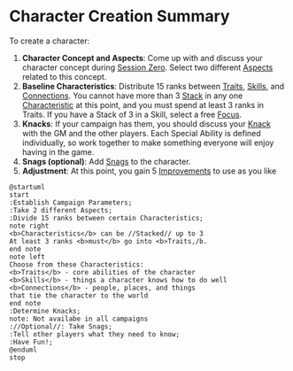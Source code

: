 # Character Creation Summary

To create a character:

1. **Character Concept and Aspects**: Come up with and discuss your character concept during [Session Zero](SessionZero.md). Select two different [Aspects](Aspects.md) related to this concept.
2. **Baseline Characteristics**: Distribute 15 ranks between [Traits](Traits.md), [Skills](Skills.md), and [Connections](Connections.md). You cannot have more than 3 [Stack](Stack.md) in any one [Characteristic](Characteristic.md) at this point, and you must spend at least 3 ranks in Traits. If you have a Stack of 3 in a Skill, select a free [Focus](Foci.md).
3. **Knacks**: If your campaign has them, you should discuss your [Knack](Knacks.md) with the GM and the other players. Each Special Ability is defined individually, so work together to make something everyone will enjoy having in the game.
4. **Snags (optional)**: Add [Snags](Snags.md) to the character.
5. **Adjustment**: At this point, you gain 5 [Improvements](Improvement.md) to use as you like

```plantuml
@startuml
start
:Establish Campaign Parameters;
:Take 2 different Aspects;
:Divide 15 ranks between certain Characteristics;
note right
<b>Characteristics</b> can be //Stacked// up to 3
At least 3 ranks <b>must</b> go into <b>Traits,/b.
end note
note left
Choose from these Characteristics:
<b>Traits</b> - core abilities of the character
<b>Skills</b> - things a character knows how to do well
<b>Connections</b> - people, places, and things
that tie the character to the world
end note
:Determine Knacks;
note: Not availabe in all campaigns
://Optional//: Take Snags;
:Tell other players what they need to know;
:Have Fun!;
@enduml
stop
```
